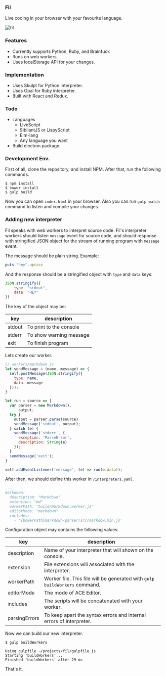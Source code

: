 ### Fil
Live coding in your browser with your favourite language.

![fil](http://i.imgur.com/LaYtgWe.png)

### Features

- Currently supports Python, Ruby, and Brainfuck
- Runs on web workers.
- Uses localStorage API for your changes.

### Implementation

- Uses Skulpt for Python interpreter.
- Uses Opal for Ruby interpreter.
- Built with React and Redux.

### Todo
- Languages
	- LiveScript
	- SibilantJS or LispyScript
	- Elm-lang
	- Any language you want
- Build electron package.

### Development Env.

First of all, clone the repository, and install NPM. After that, run the following commands.

```
$ npm install
$ bower install
$ gulp build
```

Now you can open `index.html` in your browser. Also you can run `gulp watch` command to listen and compile your changes.

### Adding new interpreter

Fil speaks with web workers to interpret source code. Fil's interpreter workers should listen `message` event for source code, and should response with stringified JSON object for the stream of running program with `message` event. 

The message should be plain string. Example:

```ruby
puts "hey".upcase
```

And the response should be a stringified object with `type` and `data` keys:

```javascript
JSON.stringify({
    type: "stdout",
    data: "HEY"
})
```

The key of the object may be:

key          | description
------------ | -------------
stdout | To print to the console
stderr | To show warning message
exit | To finish program


Lets create our worker. 

```javascript
// workers/markdown.js 
let sendMessage = (name, message) => {
  self.postMessage(JSON.stringify({
    type: name,
    data: message
  }));
}

let run = source => {
  var parser = new Markdown(),
      output;
  try {
    output = parser.parse(source)
    sendMessage('stdout', output);
  } catch (e) {
    sendMessage('stderr', {
      exception: 'ParseError',
      description: String(e)
    });
  }
  sendMessage('exit');
}

self.addEventListener('message', (e) => run(e.data));
```

After then, we should define this worker in `/interpreters.yaml`. 

```yaml
...
markdown:
  description: "Markdown"
  extension: "md"
  workerPath: "build/markdown.worker.js"
  editorMode: "markdown"
  includes:
  	- '{bowerPath}markdown-parser/src/markdow.min.js'

```

Configuration object may contains the following values:

key          | description
------------ | -------------
description | Name of your interpreter that will shown on the console.
extension | File extensions will associated with the interpreter.
workerPath | Worker file. This file will be generated with `gulp buildWorkers` command.
editorMode | The mode of ACE Editor.
includes |  The scripts will be concatenated with your worker.
parsingErrors | To keep apart the syntax errors and internal errors of interpreter.

Now we can build our new interpreter.

	$ gulp buildWorkers

	Using gulpfile ~/projects/fil/gulpfile.js
	Starting 'buildWorkers'...
	Finished 'buildWorkers' after 29 ms

That's it.




